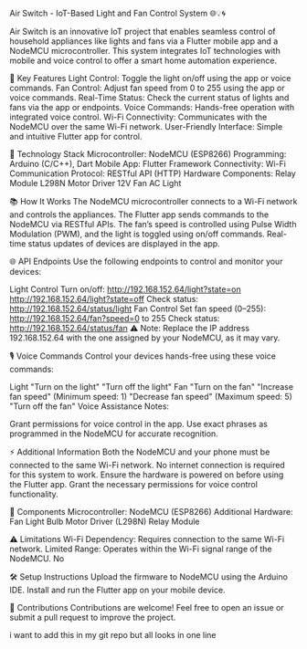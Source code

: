 Air Switch - IoT-Based Light and Fan Control System 🌐💡🌀

Air Switch is an innovative IoT project that enables seamless control of household appliances like lights and fans via a Flutter mobile app and a NodeMCU microcontroller. This system integrates IoT technologies with mobile and voice control to offer a smart home automation experience.

🌟 Key Features
Light Control: Toggle the light on/off using the app or voice commands.
Fan Control: Adjust fan speed from 0 to 255 using the app or voice commands.
Real-Time Status: Check the current status of lights and fans via the app or endpoints.
Voice Commands: Hands-free operation with integrated voice control.
Wi-Fi Connectivity: Communicates with the NodeMCU over the same Wi-Fi network.
User-Friendly Interface: Simple and intuitive Flutter app for control.

🚀 Technology Stack
Microcontroller: NodeMCU (ESP8266)
Programming: Arduino (C/C++), Dart
Mobile App: Flutter Framework
Connectivity: Wi-Fi
Communication Protocol: RESTful API (HTTP)
Hardware Components:
Relay Module
L298N Motor Driver
12V Fan
AC Light

📚 How It Works
The NodeMCU microcontroller connects to a Wi-Fi network and controls the appliances.
The Flutter app sends commands to the NodeMCU via RESTful APIs.
The fan’s speed is controlled using Pulse Width Modulation (PWM), and the light is toggled using on/off commands.
Real-time status updates of devices are displayed in the app.

🌐 API Endpoints
Use the following endpoints to control and monitor your devices:

Light Control
Turn on/off:
http://192.168.152.64/light?state=on
http://192.168.152.64/light?state=off
Check status:
http://192.168.152.64/status/light
Fan Control
Set fan speed (0–255):
http://192.168.152.64/fan?speed=0 to 255
Check status:
http://192.168.152.64/status/fan
⚠️ Note: Replace the IP address 192.168.152.64 with the one assigned by your NodeMCU, as it may vary.

🎙️ Voice Commands
Control your devices hands-free using these voice commands:

Light
"Turn on the light"
"Turn off the light"
Fan
"Turn on the fan"
"Increase fan speed" (Minimum speed: 1)
"Decrease fan speed" (Maximum speed: 5)
"Turn off the fan"
Voice Assistance Notes:

Grant permissions for voice control in the app.
Use exact phrases as programmed in the NodeMCU for accurate recognition.

⚡ Additional Information
Both the NodeMCU and your phone must be connected to the same Wi-Fi network.
No internet connection is required for this system to work.
Ensure the hardware is powered on before using the Flutter app.
Grant the necessary permissions for voice control functionality.

🔧 Components
Microcontroller:
NodeMCU (ESP8266)
Additional Hardware:
Fan
Light Bulb
Motor Driver (L298N)
Relay Module

⚠️ Limitations
Wi-Fi Dependency: Requires connection to the same Wi-Fi network.
Limited Range: Operates within the Wi-Fi signal range of the NodeMCU.
No

🛠️ Setup Instructions
Upload the firmware to NodeMCU using the Arduino IDE.
Install and run the Flutter app on your mobile device.

🤝 Contributions
Contributions are welcome! Feel free to open an issue or submit a pull request to improve the project.

i want to add this in my git repo but all looks in one line
